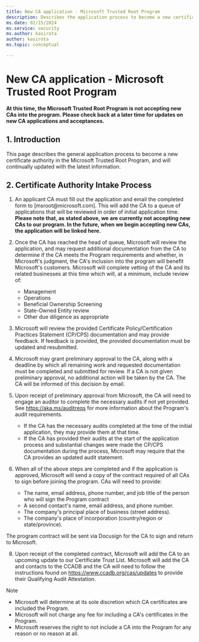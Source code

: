 ```yaml
---
title: New CA application - Microsoft Trusted Root Program 
description: Describes the application process to become a new certificate authority in the Microsoft Trusted Root Program.
ms.date: 02/15/2024
ms.service: security
ms.author: kasirota
author: kasirota
ms.topic: conceptual

---
```


# New CA application - Microsoft Trusted Root Program

**At this time, the Microsoft Trusted Root Program is not accepting new CAs into the program. Please check back at a later time for updates on new CA applications and acceptances.**

## 1. Introduction

This page describes the general application process to become a new certificate authority in the Microsoft Trusted Root Program, and will continually updated with the latest information.

## 2. Certificate Authority Intake Process

1.   An applicant CA must fill out the application and email the completed form to [msroot\@microsoft.com]. This will add the CA to a queue of applications that will be reviewed in order of initial application time. **Please note that, as stated above, we are currently not accepting new CAs to our program. In the future, when we begin accepting new CAs, the application will be linked here.**

2.  Once the CA has reached the head of queue, Microsoft will review the application, and may request additional documentation from the CA to determine if the CA meets the Program requirements and whether, in Microsoft's judgment, the CA's inclusion into the program will benefit Microsoft's customers. Microsoft will complete vetting of the CA and its related businesses at this time which will, at a minimum, include review of:     

    -   Management
    -   Operations
    -   Beneficial Ownership Screening
    -   State-Owned Entity review
    -   Other due diligence as appropriate
 
3. Microsoft will review the provided Certificate Policy/Certification Practices Statement (CP/CPS) documentation and may provide feedback. If feedback is provided, the provided documentation must be updated and resubmitted.

4.  Microsoft may grant preliminary approval to the CA, along with a deadline by which all remaining work and requested documentation must be completed and submitted for review. If a CA is not given preliminary approval, no additional action will be taken by the CA. The CA will be informed of this decision by email. 

5.  Upon receipt of preliminary approval from Microsoft, the CA will need to engage an auditor to complete the necessary audits if not yet provided. See https://aka.ms/auditreqs for more information about the Program's audit requirements.

    -   If the CA has the necessary audits completed at the time of the initial application, they may provide them at that time. 
    -   If the CA has provided their audits at the start of the application process and substantial changes were made the CP/CPS documentation during the process, Microsoft may require that the CA provides an updated audit statement. 

6.  When all of the above steps are completed and if the application is approved, Microsoft will send a copy of the contract required of all CAs to sign before joining the program. 
CAs will need to provide:
    -   The name, email address, phone number, and job title of the
        person who will sign the Program contract
    -   A second contact's name, email address, and phone number.
    -   The company's principal place of business (street address).
    -   The company's place of incorporation (country/region or
        state/province).    
        
 The program contract will be sent via Docusign for the CA to sign and return to Microsoft. 

8.  Upon receipt of the completed contract, Microsoft will add the CA to
    an upcoming update to our Certificate Trust List. Microsoft will add the CA and contacts to the CCADB and the CA will need to follow the instructions found on https://www.ccadb.org/cas/updates to provide their Qualifying Audit Attestation. 



> [!NOTE]
> * Microsoft will determine at its sole discretion which CA certificates are included the Program.
> * Microsoft will not charge any fee for including a CA's certificates in the Program.
> * Microsoft reserves the right to not include a CA into the Program for any reason or no reason at all. 
